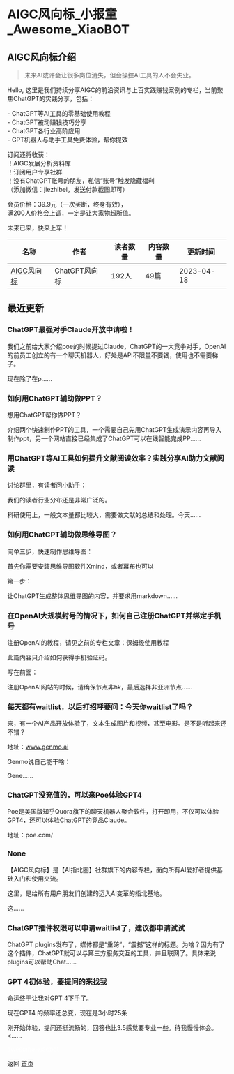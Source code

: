 # AIGC风向标_小报童_Awesome_XiaoBOT

## AIGC风向标介绍
> 未来AI或许会让很多岗位消失，但会操控AI工具的人不会失业。    
    
Hello, 这里是我们持续分享AIGC的前沿资讯与上百实践赚钱案例的专栏，当前聚焦ChatGPT的实践分享，包括：    
    
\- ChatGPT等AI工具的零基础使用教程    
\- ChatGPT被动赚钱技巧分享    
\- ChatGPT各行业高阶应用    
\- GPT机器人与助手工具免费体验，帮你提效    
    
订阅还将收获：    
！AIGC发展分析资料库    
！订阅用户专享社群    
！没有ChatGPT账号的朋友，私信“账号”触发隐藏福利    
（添加微信：jiezhibei，发送付款截图即可）    
    
会员价格：39.9元（一次买断，终身有效），    
满200人价格会上调，一定是让大家物超所值。    
    
未来已来，快来上车！  
  


|名称|作者|读者数量|内容数量|更新时间|
|---|---|---|---|---|
|[AIGC风向标](https://xiaobot.net/p/8426?refer=9c3f1c95-a052-465a-9902-f6d75080262a)|ChatGPT风向标|192人|49篇|2023-04-18|

## 最近更新
### ChatGPT最强对手Claude开放申请啦！

我们之前给大家介绍poe的时候提过Claude，ChatGPT的一大竞争对手，OpenAI的前员工创立的有一个聊天机器人，好处是API不限量不要钱，使用也不需要梯子。

现在除了在p......

### 如何用ChatGPT辅助做PPT？

想用ChatGPT帮你做PPT？

介绍两个快速制作PPT的工具，一个需要自己先用ChatGPT生成演示内容再导入制作ppt，另一个网站直接已经集成了ChatGPT可以在线智能完成PP......

### 用ChatGPT等AI工具如何提升文献阅读效率？实践分享AI助力文献阅读

讨论群里，有读者问小助手：

我们的读者行业分布还是非常广泛的。

科研使用上，一般文本量都比较大，需要做文献的总结和处理。今天......

### 如何用ChatGPT辅助做思维导图？

简单三步，快速制作思维导图：

首先你需要安装思维导图软件Xmind，或者幕布也可以

第一步：

让ChatGPT生成整体思维导图的内容，并要求用markdown......

### 在OpenAI大规模封号的情况下，如何自己注册ChatGPT并绑定手机号

注册OpenAI的教程，请见之前的专栏文章：保姆级使用教程

此篇内容只介绍如何获得手机验证码。

写在前面：

注册OpenAI网站的时候，请确保节点非hk，最后选择非亚洲节点......

### 每天都有waitlist，以后打招呼要问：今天你waitlist了吗？

来，有一个AI产品开放体验了，文本生成图片和视频，甚至电影。是不是听起来还不错？

地址：www.genmo.ai

Genmo说自己能干啥：

Gene......

### ChatGPT没充值的，可以来Poe体验GPT4

Poe是美国版知乎Quora旗下的聊天机器人聚合软件，打开即用，不仅可以体验GPT4，还可以体验ChatGPT的竞品Claude。

地址：poe.com/

### None

【AIGC风向标】是【AI指北圈】社群旗下的内容专栏，面向所有AI爱好者提供基础入门和使用交流。

这里，是给所有用户朋友们创建的迈入AI变革的指北基地。

这......

### ChatGPT插件权限可以申请waitlist了，建议都申请试试

ChatGPT
plugins发布了，媒体都是“重磅”，“震撼”这样的标题。为啥？因为有了这个插件，ChatGPT就可以与第三方服务交互的工具，并且联网了。具体来说plugins可以帮助Chat......

### GPT 4初体验，要提问的来找我

命运终于让我对GPT 4下手了。

现在GPT4 的频率还总变，现在是3小时25条

刚开始体验，提问还挺流畅的，回答也比3.5感觉要专业一些。待我慢慢体会。<......


<a href="https://github.com/Reno9527/awesome-xiaobot" style="color: white; text-decoration: none;">awesome-xiaobot</a>

返回 [首页](../README.md)
